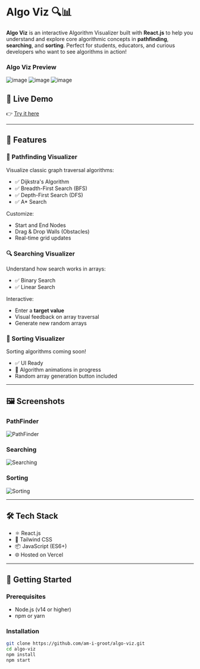 # Algo Viz 🔍📊

**Algo Viz** is an interactive Algorithm Visualizer built with **React.js** to help you understand and explore core algorithmic concepts in **pathfinding**, **searching**, and **sorting**. Perfect for students, educators, and curious developers who want to see algorithms in action!

### Algo Viz Preview
![image](https://github.com/user-attachments/assets/6aa3ba6f-4ffa-41b2-af9d-169944399eb4) ![image](https://github.com/user-attachments/assets/7d115390-237e-4e3c-9ed0-4eb44bf360d7) ![image](https://github.com/user-attachments/assets/1c79a926-deec-4814-8ea5-261b1177af99)

## 🚀 Live Demo

👉 [Try it here](https://algo-viz-rohit.vercel.app/)

---

## 🧠 Features

### 🔷 Pathfinding Visualizer
Visualize classic graph traversal algorithms:
- ✅ Dijkstra's Algorithm
- ✅ Breadth-First Search (BFS)
- ✅ Depth-First Search (DFS)
- ✅ A* Search

Customize:
- Start and End Nodes
- Drag & Drop Walls (Obstacles)
- Real-time grid updates

### 🔍 Searching Visualizer
Understand how search works in arrays:
- ✅ Binary Search
- ✅ Linear Search

Interactive:
- Enter a **target value**
- Visual feedback on array traversal
- Generate new random arrays

### 🔢 Sorting Visualizer
Sorting algorithms coming soon!
- ✅ UI Ready
- 🚧 Algorithm animations in progress
- Random array generation button included

---

## 🖼️ Screenshots

### PathFinder
![PathFinder](./assets/preview-pathfinder.png)

### Searching
![Searching](./assets/preview-searching.png)

### Sorting
![Sorting](./assets/preview-sorting.png)

---

## 🛠️ Tech Stack

- ⚛️ React.js
- 💅 Tailwind CSS
- 📦 JavaScript (ES6+)
- 🌐 Hosted on Vercel

---

## 📁 Getting Started

### Prerequisites

- Node.js (v14 or higher)
- npm or yarn

### Installation

```bash
git clone https://github.com/am-i-groot/algo-viz.git
cd algo-viz
npm install
npm start

